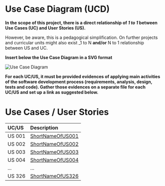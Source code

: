 # Use Case Diagram (UCD)

**In the scope of this project, there is a direct relationship of _1 to 1_ between Use Cases (UC) and User Stories (US).**

However, be aware, this is a pedagogical simplification. On further projects and curricular units might also exist _1 to N **and/or** N to 1 relationship between US and UC.

**Insert below the Use Case Diagram in a SVG format**

![Use Case Diagram](UCD.svg)

**For each UC/US, it must be provided evidences of applying main activities of the software development process (requirements, analysis, design, tests and code). Gather those evidences on a separate file for each UC/US and set up a link as suggested below.**

# Use Cases / User Stories
| UC/US  | Description                                                               |                   
|:-------|:--------------------------------------------------------------------------|
| US 001 | [ShortNameOfUS001](US001.md)                                              |
| US 002 | [ShortNameOfUS002](US002.md)                                              |
| US 003 | [ShortNameOfUS003](US003.md)                                              |
| US 004 | [ShortNameOfUS004](US004.md)                                              |
| ...    | ...                                                                       |
| US 326 | [ShortNameOfUS326](US326.md)                                              |
